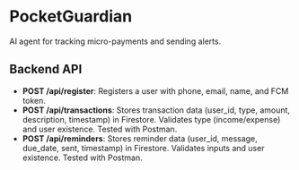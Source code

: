 # PocketGuardian
AI agent for tracking micro-payments and sending alerts.




## Backend API
- **POST /api/register**: Registers a user with phone, email, name, and FCM token.
- **POST /api/transactions**: Stores transaction data (user_id, type, amount, description, timestamp) in Firestore. Validates type (income/expense) and user existence. Tested with Postman.
- **POST /api/reminders**: Stores reminder data (user_id, message, due_date, sent, timestamp) in Firestore. Validates inputs and user existence. Tested with Postman.
